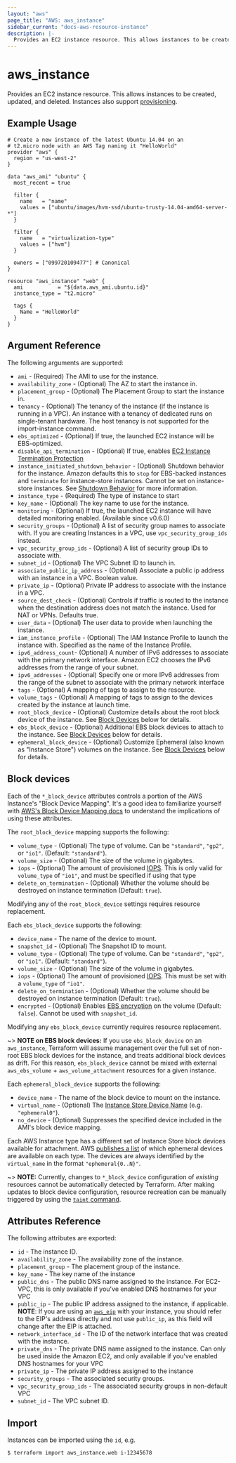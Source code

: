 ```yaml
---
layout: "aws"
page_title: "AWS: aws_instance"
sidebar_current: "docs-aws-resource-instance"
description: |-
  Provides an EC2 instance resource. This allows instances to be created, updated, and deleted. Instances also support provisioning.
---
```


# aws\_instance

Provides an EC2 instance resource. This allows instances to be created, updated,
and deleted. Instances also support [provisioning](/docs/provisioners/index.html).

## Example Usage

```hcl
# Create a new instance of the latest Ubuntu 14.04 on an
# t2.micro node with an AWS Tag naming it "HelloWorld"
provider "aws" {
  region = "us-west-2"
}

data "aws_ami" "ubuntu" {
  most_recent = true

  filter {
    name   = "name"
    values = ["ubuntu/images/hvm-ssd/ubuntu-trusty-14.04-amd64-server-*"]
  }

  filter {
    name   = "virtualization-type"
    values = ["hvm"]
  }

  owners = ["099720109477"] # Canonical
}

resource "aws_instance" "web" {
  ami           = "${data.aws_ami.ubuntu.id}"
  instance_type = "t2.micro"

  tags {
    Name = "HelloWorld"
  }
}
```

## Argument Reference

The following arguments are supported:

* `ami` - (Required) The AMI to use for the instance.
* `availability_zone` - (Optional) The AZ to start the instance in.
* `placement_group` - (Optional) The Placement Group to start the instance in.
* `tenancy` - (Optional) The tenancy of the instance (if the instance is running in a VPC). An instance with a tenancy of dedicated runs on single-tenant hardware. The host tenancy is not supported for the import-instance command.
* `ebs_optimized` - (Optional) If true, the launched EC2 instance will be
     EBS-optimized.
* `disable_api_termination` - (Optional) If true, enables [EC2 Instance
     Termination Protection](https://docs.aws.amazon.com/AWSEC2/latest/UserGuide/terminating-instances.html#Using_ChangingDisableAPITermination)
* `instance_initiated_shutdown_behavior` - (Optional) Shutdown behavior for the
instance. Amazon defaults this to `stop` for EBS-backed instances and
`terminate` for instance-store instances. Cannot be set on instance-store
instances. See [Shutdown Behavior](https://docs.aws.amazon.com/AWSEC2/latest/UserGuide/terminating-instances.html#Using_ChangingInstanceInitiatedShutdownBehavior) for more information.
* `instance_type` - (Required) The type of instance to start
* `key_name` - (Optional) The key name to use for the instance.
* `monitoring` - (Optional) If true, the launched EC2 instance will have detailed monitoring enabled. (Available since v0.6.0)
* `security_groups` - (Optional) A list of security group names to associate with.
   If you are creating Instances in a VPC, use `vpc_security_group_ids` instead.
* `vpc_security_group_ids` - (Optional) A list of security group IDs to associate with.
* `subnet_id` - (Optional) The VPC Subnet ID to launch in.
* `associate_public_ip_address` - (Optional) Associate a public ip address with an instance in a VPC.  Boolean value.
* `private_ip` - (Optional) Private IP address to associate with the
     instance in a VPC.
* `source_dest_check` - (Optional) Controls if traffic is routed to the instance when
  the destination address does not match the instance. Used for NAT or VPNs. Defaults true.
* `user_data` - (Optional) The user data to provide when launching the instance.
* `iam_instance_profile` - (Optional) The IAM Instance Profile to
  launch the instance with. Specified as the name of the Instance Profile.
* `ipv6_address_count`- (Optional) A number of IPv6 addresses to associate with the primary network interface. Amazon EC2 chooses the IPv6 addresses from the range of your subnet.
* `ipv6_addresses` - (Optional) Specify one or more IPv6 addresses from the range of the subnet to associate with the primary network interface
* `tags` - (Optional) A mapping of tags to assign to the resource.
* `volume_tags` - (Optional) A mapping of tags to assign to the devices created by the instance at launch time.
* `root_block_device` - (Optional) Customize details about the root block
  device of the instance. See [Block Devices](#block-devices) below for details.
* `ebs_block_device` - (Optional) Additional EBS block devices to attach to the
  instance.  See [Block Devices](#block-devices) below for details.
* `ephemeral_block_device` - (Optional) Customize Ephemeral (also known as
  "Instance Store") volumes on the instance. See [Block Devices](#block-devices) below for details.


## Block devices

Each of the `*_block_device` attributes controls a portion of the AWS
Instance's "Block Device Mapping". It's a good idea to familiarize yourself with [AWS's Block Device
Mapping docs](https://docs.aws.amazon.com/AWSEC2/latest/UserGuide/block-device-mapping-concepts.html)
to understand the implications of using these attributes.

The `root_block_device` mapping supports the following:

* `volume_type` - (Optional) The type of volume. Can be `"standard"`, `"gp2"`,
  or `"io1"`. (Default: `"standard"`).
* `volume_size` - (Optional) The size of the volume in gigabytes.
* `iops` - (Optional) The amount of provisioned
  [IOPS](https://docs.aws.amazon.com/AWSEC2/latest/UserGuide/ebs-io-characteristics.html).
  This is only valid for `volume_type` of `"io1"`, and must be specified if
  using that type
* `delete_on_termination` - (Optional) Whether the volume should be destroyed
  on instance termination (Default: `true`).

Modifying any of the `root_block_device` settings requires resource
replacement.

Each `ebs_block_device` supports the following:

* `device_name` - The name of the device to mount.
* `snapshot_id` - (Optional) The Snapshot ID to mount.
* `volume_type` - (Optional) The type of volume. Can be `"standard"`, `"gp2"`,
  or `"io1"`. (Default: `"standard"`).
* `volume_size` - (Optional) The size of the volume in gigabytes.
* `iops` - (Optional) The amount of provisioned
  [IOPS](https://docs.aws.amazon.com/AWSEC2/latest/UserGuide/ebs-io-characteristics.html).
  This must be set with a `volume_type` of `"io1"`.
* `delete_on_termination` - (Optional) Whether the volume should be destroyed
  on instance termination (Default: `true`).
* `encrypted` - (Optional) Enables [EBS
  encryption](https://docs.aws.amazon.com/AWSEC2/latest/UserGuide/EBSEncryption.html)
  on the volume (Default: `false`). Cannot be used with `snapshot_id`.

Modifying any `ebs_block_device` currently requires resource replacement.

~> **NOTE on EBS block devices:** If you use `ebs_block_device` on an `aws_instance`, Terraform will assume management over the full set of non-root EBS block devices for the instance, and treats additional block devices as drift. For this reason, `ebs_block_device` cannot be mixed with external `aws_ebs_volume` + `aws_volume_attachment` resources for a given instance.

Each `ephemeral_block_device` supports the following:

* `device_name` - The name of the block device to mount on the instance.
* `virtual_name` - (Optional) The [Instance Store Device
  Name](https://docs.aws.amazon.com/AWSEC2/latest/UserGuide/InstanceStorage.html#InstanceStoreDeviceNames)
  (e.g. `"ephemeral0"`).
* `no_device` - (Optional) Suppresses the specified device included in the AMI's block device mapping.

Each AWS Instance type has a different set of Instance Store block devices
available for attachment. AWS [publishes a
list](https://docs.aws.amazon.com/AWSEC2/latest/UserGuide/InstanceStorage.html#StorageOnInstanceTypes)
of which ephemeral devices are available on each type. The devices are always
identified by the `virtual_name` in the format `"ephemeral{0..N}"`.

~> **NOTE:** Currently, changes to `*_block_device` configuration of _existing_
resources cannot be automatically detected by Terraform. After making updates
to block device configuration, resource recreation can be manually triggered by
using the [`taint` command](/docs/commands/taint.html).

## Attributes Reference

The following attributes are exported:

* `id` - The instance ID.
* `availability_zone` - The availability zone of the instance.
* `placement_group` - The placement group of the instance.
* `key_name` - The key name of the instance
* `public_dns` - The public DNS name assigned to the instance. For EC2-VPC, this
  is only available if you've enabled DNS hostnames for your VPC
* `public_ip` - The public IP address assigned to the instance, if applicable. **NOTE**: If you are using an [`aws_eip`](/docs/providers/aws/r/eip.html) with your instance, you should refer to the EIP's address directly and not use `public_ip`, as this field will change after the EIP is attached.
* `network_interface_id` - The ID of the network interface that was created with the instance.
* `private_dns` - The private DNS name assigned to the instance. Can only be
  used inside the Amazon EC2, and only available if you've enabled DNS hostnames
  for your VPC
* `private_ip` - The private IP address assigned to the instance
* `security_groups` - The associated security groups.
* `vpc_security_group_ids` - The associated security groups in non-default VPC
* `subnet_id` - The VPC subnet ID.


## Import

Instances can be imported using the `id`, e.g.

```
$ terraform import aws_instance.web i-12345678
```
